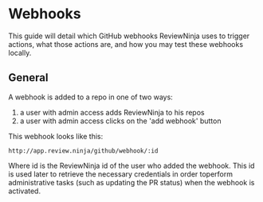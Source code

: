 # Webhooks

This guide will detail which GitHub webhooks ReviewNinja uses to trigger actions, what those actions are, 
and how you may test these webhooks locally.

## General

A webhook is added to a repo in one of two ways:
1) a user with admin access adds ReviewNinja to his repos
2) a user with admin access clicks on the 'add webhook' button

This webhook looks like this:
```
http://app.review.ninja/github/webhook/:id
```

Where id is the ReviewNinja id of the user who added the webhook. This id is used later to retrieve the 
necessary credentials in order toperform administrative 
tasks (such as updating the PR status) when the webhook is activated.
